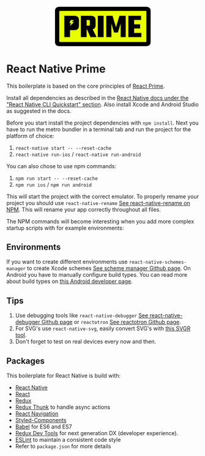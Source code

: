 <p align="center">
  <img src="https://github.com/JBostelaar/react-prime/blob/master/src/static/images/prime-logo.png" alt="prime-logo" width="250px" />
</p>

# React Native Prime

This boilerplate is based on the core principles of [React Prime](https://github.com/JBostelaar/react-prime/).

Install all dependencies as described in the [React Native docs under the "React Native CLI Quickstart" section](https://facebook.github.io/react-native/docs/getting-started "React Native Docs"). Also install Xcode and Android Studio as suggested in the docs.

Before you start install the project dependencies with `npm install`.
Next you have to run the metro bundler in a terminal tab and run the project for the platform of choice:
1. `react-native start -- --reset-cache`
2. `react-native run-ios` / `react-native run-android`

You can also chose to use npm commands:
1. `npm run start -- --reset-cache`
2. `npm run ios` / `npm run android`

This will start the project with the correct emulator. To properly rename your project you should use `react-native-rename` [See react-native-rename on NPM](https://www.npmjs.com/package/react-native-rename). This will rename your app correctly throughout all files.

The NPM commands will become interesting when you add more complex startup scripts with for example environments:

## Environments
If you want to create different environments use `react-native-schemes-manager` to create Xcode schemes [See scheme manager Github page](https://github.com/thekevinbrown/react-native-schemes-manager). On Android you have to manually configure build types. You can read more about build types on [this Android developer page](https://developer.android.com/studio/build/build-variants?utm_source=android-studio#build-types).

## Tips
1. Use debugging tools like `react-native-debugger` [See react-native-debugger Github page](https://github.com/jhen0409/react-native-debugger) or `reactotron` [See reactotron Github page](https://github.com/infinitered/reactotron).
2. For SVG's use `react-native-svg`, easily convert SVG's with [this SVGR tool](https://www.smooth-code.com/open-source/svgr/playground/).
3. Don't forget to test on real devices every now and then.

## Packages
This boilerplate for React Native is build with:
* [React Native](https://github.com/facebook/react-native)
* [React](https://reactjs.org/)
* [Redux](https://redux.js.org/)
* [Redux Thunk](https://github.com/gaearon/redux-thunk) to handle async actions
* [React Navigation](https://github.com/react-navigation/react-navigation)
* [Styled-Components](https://www.styled-components.com)
* [Babel](http://babeljs.io) for ES6 and ES7
* [Redux Dev Tools](https://github.com/gaearon/redux-devtools) for next generation DX (developer experience).
* [ESLint](http://eslint.org) to maintain a consistent code style
* Refer to `package.json` for more details
